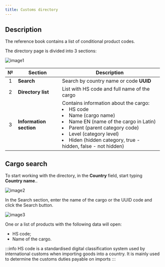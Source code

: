 ```yaml
---
title: Customs directory
---
```


## Description

The reference book contains a list of conditional product codes. 

The directory page is divided into 3 sections:

![image1](/img/en/platform/customs-directory/image1.png)

| № | Section | Description |
| :-:| -------| ----------- |
| 1 | **Search** | Search by country name or code **UUID** |
| 2 | **Directory list** | List with HS code and full name of the cargo |
| 3 | **Information section** | Contains information about the cargo: <li>HS code</li> <li>Name (cargo name)</li> <li>Name EN (name of the cargo in Latin)</li> <li>Parent (parent category code)</li> <li>Level (category level)</li> <li>Hiden (hidden category, true - hidden, false - not hidden)</li> |

## Cargo search

To start working with the directory, in the **Country** field, start typing **Country name**..

![image2](/img/en/platform/customs-directory/image2.png)

In the Search section, enter the name of the cargo or the UUID code and click the Search button.

![image3](/img/en/platform/customs-directory/image3.png)

One or a list of products with the following data will open:

* HS code;
* Name of the cargo.

:::info
HS code is a standardised digital classification system used by international customs when importing goods into a country.  It is mainly used to determine the customs duties payable on imports
:::